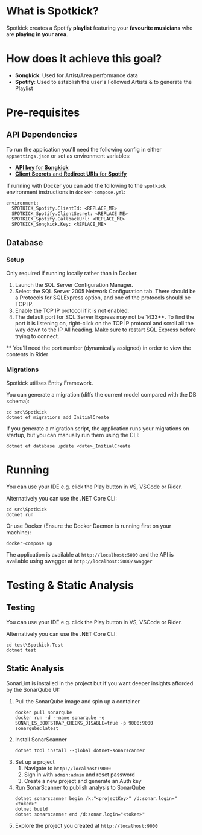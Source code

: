 # What is Spotkick?
Spotkick creates a Spotify **playlist** featuring your **favourite musicians** who are **playing in your area**.</p>

# How does it achieve this goal?
- **Songkick**: Used for Artist/Area performance data
- **Spotify**: Used to establish the user's Followed Artists & to generate the Playlist

# Pre-requisites

## API Dependencies
To run the application you'll need the following config in either `appsettings.json` or set as environment variables:
- [**API key** for **Songkick**](https://www.songkick.com/api_key_requests/new)
- [**Client Secrets** and **Redirect URIs** for **Spotify**](https://developer.spotify.com/dashboard/applications)

If running with Docker you can add the following to the `spotkick` environment instructions in `docker-compose.yml`:
```
environment:
  SPOTKICK_Spotify.ClientId: <REPLACE_ME>
  SPOTKICK_Spotify.ClientSecret: <REPLACE_ME>
  SPOTKICK_Spotify.CallbackUrl: <REPLACE_ME>
  SPOTKICK_Songkick.Key: <REPLACE_ME>
```

## Database

### Setup
Only required if running locally rather than in Docker.

1. Launch the SQL Server Configuration Manager.
2. Select the SQL Server 2005 Network Configuration tab. There should be a Protocols for SQLExpress option, and one of the protocols should be TCP IP.
3. Enable the TCP IP protocol if it is not enabled.
4. The default port for SQL Server Express may not be 1433**. To find the port it is listening on, right-click on the TCP IP protocol and scroll all the way down to the IP All heading.
Make sure to restart SQL Express before trying to connect.

** You'll need the port number (dynamically assigned) in order to view the contents in Rider

### Migrations
Spotkick utilises Entity Framework.

You can generate a migration (diffs the current model compared with the DB schema):
```
cd src\Spotkick
dotnet ef migrations add InitialCreate
```
If you generate a migration script, the application runs your migrations on startup, but you can manually run them using the CLI:
```
dotnet ef database update <date>_InitialCreate
```

# Running
You can use your IDE e.g. click the Play button in VS, VSCode or Rider.

Alternatively you can use the .NET Core CLI:
```
cd src\Spotkick
dotnet run
```

Or use Docker (Ensure the Docker Daemon is running first on your machine):
```
docker-compose up
```

The application is available at `http://localhost:5000` and the API is available using swagger at `http://localhost:5000/swagger`

# Testing & Static Analysis

## Testing
You can use your IDE e.g. click the Play button in VS, VSCode or Rider.

Alternatively you can use the .NET Core CLI:
```
cd test\Spotkick.Test
dotnet test
```
   
## Static Analysis
SonarLint is installed in the project but if you want deeper insights afforded by the SonarQube UI:

1. Pull the SonarQube image and spin up a container
    ```
    docker pull sonarqube
    docker run -d --name sonarqube -e SONAR_ES_BOOTSTRAP_CHECKS_DISABLE=true -p 9000:9000 sonarqube:latest
    ```
2. Install SonarScanner
    ```
    dotnet tool install --global dotnet-sonarscanner
    ```
3. Set up a project 
   1. Navigate to `http://localhost:9000`
   1. Sign in with `admin:admin` and reset password
   1. Create a new project and generate an Auth key
4. Run SonarScanner to publish analysis to SonarQube
   ```
   dotnet sonarscanner begin /k:"<projectKey>" /d:sonar.login="<token>"
   dotnet build
   dotnet sonarscanner end /d:sonar.login="<token>"
   ```
5. Explore the project you created at `http://localhost:9000`